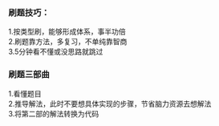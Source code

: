 ### 刷题技巧：
1.按类型刷，能够形成体系，事半功倍  
2.刷题靠方法，多复习，不单纯靠智商  
3.5分钟看不懂或没思路就跳过  

### 刷题三部曲
1.看懂题目  
2.推导解法，此时不要想具体实现的步骤，节省脑力资源去想解法  
3.将第二部的解法转换为代码  

